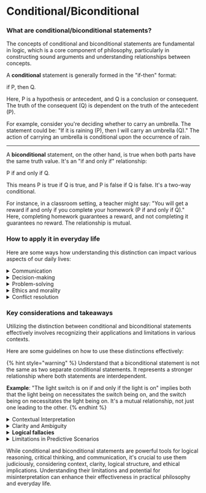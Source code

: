 # Conditional/Biconditional

### What are conditional/biconditional statements?

The concepts of conditional and biconditional statements are fundamental in logic, which is a core component of philosophy, particularly in constructing sound arguments and understanding relationships between concepts.

A **conditional** statement is generally formed in the "if-then" format:&#x20;

if P, then Q.&#x20;

Here, P is a hypothesis or antecedent, and Q is a conclusion or consequent. The truth of the consequent (Q) is dependent on the truth of the antecedent (P).

For example, consider you're deciding whether to carry an umbrella. The statement could be: "If it is raining (P), then I will carry an umbrella (Q)." The action of carrying an umbrella is conditional upon the occurrence of rain.

***

A **biconditional** statement, on the other hand, is true when both parts have the same truth value. It's an "if and only if" relationship:&#x20;

P if and only if Q.

This means P is true if Q is true, and P is false if Q is false. It's a two-way conditional.

For instance, in a classroom setting, a teacher might say: "You will get a reward if and only if you complete your homework (P if and only if Q)." Here, completing homework guarantees a reward, and not completing it guarantees no reward. The relationship is mutual.

### How to apply it in everyday life

Here are some ways how understanding this distinction can impact various aspects of our daily lives:

<details>

<summary>Communication</summary>

Understanding conditional and biconditional statements can enhance clarity and precision in communication. For instance, a biconditional statement leaves no room for ambiguity, which is crucial in legal contracts or technical specifications.

</details>

<details>

<summary>Decision-making</summary>

Recognizing these relationships can improve our decision-making skills. Understanding conditions and consequences (as in conditional statements) helps in evaluating the potential outcomes of our choices.

</details>

<details>

<summary>Problem-solving</summary>

These logical structures underpin sound reasoning and argumentation. In problem-solving, distinguishing between these relationships can lead to clearer strategies and solutions.

</details>

<details>

<summary>Ethics and morality</summary>

In ethical reasoning, these concepts help in understanding moral obligations and consequences. For instance, a conditional statement might represent a moral principle: "If you promise to do something (P), then you are morally obligated to do it (Q)."

</details>

<details>

<summary>Conflict resolution</summary>

In resolving conflicts, understanding conditional and biconditional relationships can clarify misunderstandings. It helps in distinguishing between actual commitments and assumptions about commitments.

</details>

### Key considerations and takeaways

Utilizing the distinction between conditional and biconditional statements effectively involves recognizing their applications and limitations in various contexts.&#x20;

Here are some guidelines on how to use these distinctions effectively:

{% hint style="warning" %}
Understand that a biconditional statement is not the same as two separate conditional statements. It represents a stronger relationship where both statements are interdependent.

**Example**: "The light switch is on if and only if the light is on" implies both that the light being on necessitates the switch being on, and the switch being on necessitates the light being on. It's a mutual relationship, not just one leading to the other.
{% endhint %}

<details>

<summary>Contextual Interpretation</summary>

Context is paramount when interpreting conditional and biconditional statements. The same statement can hold different implications in different scenarios.

For example, the statement "If you eat your vegetables, then you get dessert" in a family setting is different from "If you pass the test, then you get certified" in a professional setting. The former might be more flexible, while the latter is likely strict and non-negotiable.

Consider another example. The statement "If you tell the truth, then you are a good person" might not consider situations where telling the truth could cause harm, or where lying might be morally justified.

</details>

<details>

<summary>Clarity and Ambiguity</summary>

Be wary of ambiguity in conditional statements. They can sometimes lead to misunderstandings if the conditions are not clearly stated or understood.

For instance, the statement "If you attend the meeting, you might get the information" doesn't guarantee information even if you attend the meeting. It's different from a biconditional statement like "You will understand the policy if and only if you read the document," which clearly states the only condition under which understanding is guaranteed.

</details>

<details>

<summary><strong>Logical fallacies</strong></summary>

Avoid logical fallacies such as affirming the consequent or denying the antecedent. Just because the consequent in a conditional statement is true, it doesn't mean the antecedent is true (and vice versa).

For example, if it rains, the ground is wet. However, if the ground is wet, it doesn't necessarily mean it rained—it could be due to other reasons like a sprinkler.

</details>

<details>

<summary>Limitations in Predictive Scenarios</summary>

Conditional statements, particularly, can be limited in predictive or uncertain scenarios where multiple factors are involved.

For instance, the statement "If you invest in stocks, you will make a profit" is a conditional that doesn't account for market volatility or external economic factors. Relying solely on such statements for decision-making can be risky.

</details>

While conditional and biconditional statements are powerful tools for logical reasoning, critical thinking, and communication, it's crucial to use them judiciously, considering context, clarity, logical structure, and ethical implications. Understanding their limitations and potential for misinterpretation can enhance their effectiveness in practical philosophy and everyday life.
